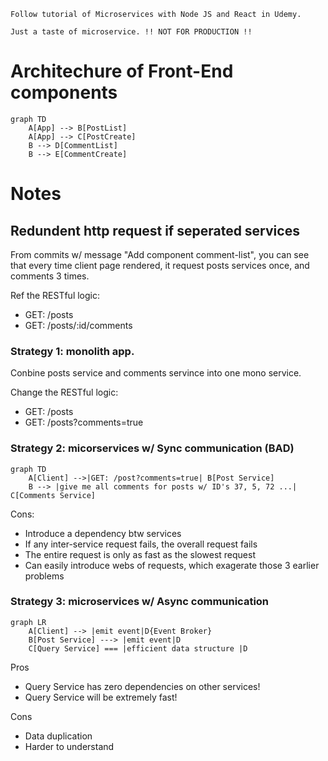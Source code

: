 
    Follow tutorial of Microservices with Node JS and React in Udemy.

    Just a taste of microservice. !! NOT FOR PRODUCTION !!


# Architechure of Front-End components
```mermaid
graph TD
    A[App] --> B[PostList]
    A[App] --> C[PostCreate]
    B --> D[CommentList]
    B --> E[CommentCreate]
```

# Notes


## Redundent http request if seperated services
From commits w/ message "Add component comment-list", you can see that every time client page rendered, it request posts services once, and comments 3 times.

Ref the RESTful logic:
- GET: /posts
- GET: /posts/:id/comments 

### Strategy 1: monolith app. 
Conbine posts service and comments servince into one mono service.

Change the RESTful logic:
- GET: /posts
- GET: /posts?comments=true


### Strategy 2: micorservices w/ Sync communication (BAD)

```mermaid
graph TD
    A[Client] -->|GET: /post?comments=true| B[Post Service]
    B --> |give me all comments for posts w/ ID's 37, 5, 72 ...| C[Comments Service]
```

Cons:
- Introduce a dependency btw services
- If any inter-service request fails, the overall request fails
- The entire request is only as fast as the slowest request
- Can easily introduce webs of requests, which exagerate those 3 earlier problems

### Strategy 3: microservices w/ Async communication
```mermaid
graph LR
    A[Client] --> |emit event|D{Event Broker}
    B[Post Service] ---> |emit event|D
    C[Query Service] === |efficient data structure |D
```

Pros
- Query Service has zero dependencies on other services!
- Query Service will be extremely fast!

Cons
- Data duplication
- Harder to understand
